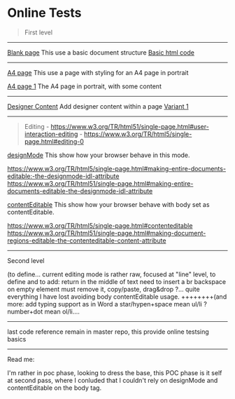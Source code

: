 # Online Tests

 > First level

-----------------------------------------------

[Blank page](VH2017.html)
             This use a basic document structure
             [Basic html code](VH2017-000.html)
             
-----------------------------------------------

[A4 page](VH2017-A4.html)
             This use a page with styling for an A4 page in portrait
             
[A4 page 1](VH2017-A4-1.html)
             The A4 page in portrait, with some content

-----------------------------------------------

[Designer Content](VH2017-DC-000.html)
             Add designer content within a page
             [Variant 1](VH2017-DC-001.html)

-----------------------------------------------

> Editing - https://www.w3.org/TR/html51/single-page.html#user-interaction-editing - https://www.w3.org/TR/html5/single-page.html#editing-0
 
 
[designMode](designMode.html)
             This show how your browser behave in this mode.
             
   https://www.w3.org/TR/html5/single-page.html#making-entire-documents-editable:-the-designmode-idl-attribute
   https://www.w3.org/TR/html51/single-page.html#making-entire-documents-editable-the-designmode-idl-attribute


[contentEditable]()
             This show how your browser behave with body set as contentEditable.
             
   https://www.w3.org/TR/html5/single-page.html#contenteditable
   https://www.w3.org/TR/html51/single-page.html#making-document-regions-editable-the-contenteditable-content-attribute


-----------------------------------------------

Second level

(to define... current editing mode is rather raw, focused at "line" level, 
to define and to add: return in the middle of text need to insert a br
backspace on empty element must remove it, copy/paste, drag&drop ?...
quite everything I have lost avoiding body contentEditable usage.
++++++++(and more: add typing support as in Word a star/hypen+space mean ul/li ? number+dot mean ol/li....

-----------------------------------------------

last code reference remain in master repo, this provide online testsing basics

-----------------------------------------------
Read me:

I'm rather in poc phase, looking to dress the base, this POC phase is it self at second pass, where I conluded that I couldn't rely on designMode and contentEditable on the body tag.
